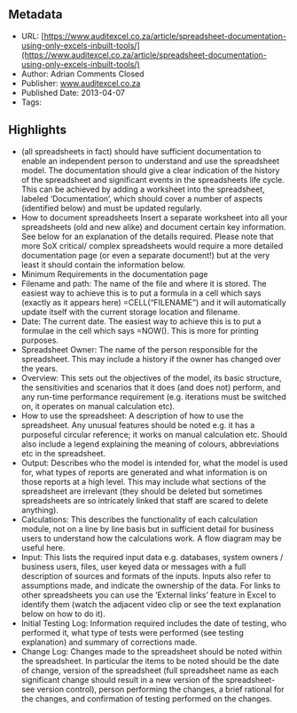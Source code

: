 ## Metadata

* URL: [https://www.auditexcel.co.za/article/spreadsheet-documentation-using-only-excels-inbuilt-tools/](https://www.auditexcel.co.za/article/spreadsheet-documentation-using-only-excels-inbuilt-tools/)
* Author: Adrian Comments Closed
* Publisher: www.auditexcel.co.za
* Published Date: 2013-04-07
* Tags: 

## Highlights

* (all spreadsheets in fact) should have sufficient documentation to enable an independent person to understand and use the spreadsheet model. The documentation should give a clear indication of the history of the spreadsheet and significant events in the spreadsheets life cycle. This can be achieved by adding a worksheet into the spreadsheet, labeled ‘Documentation’, which should cover a number of aspects (identified below) and must be updated regularly.
* How to document spreadsheets Insert a separate worksheet into all your spreadsheets (old and new alike) and document certain key information. See below for an explanation of the details required. Please note that more SoX critical/ complex spreadsheets would require a more detailed documentation page (or even a separate document!) but at the very least it should contain the information below.
* Minimum Requirements in the documentation page
* Filename and path: The name of the file and where it is stored. The easiest way to achieve this is to put a formula in a cell which says (exactly as it appears here) =CELL(“FILENAME”) and it will automatically update itself with the current storage location and filename.
* Date: The current date. The easiest way to achieve this is to put a formulae in the cell which says =NOW(). This is more for printing purposes.
* Spreadsheet Owner: The name of the person responsible for the spreadsheet. This may include a history if the owner has changed over the years.
* Overview: This sets out the objectives of the model, its basic structure, the sensitivities and scenarios that it does (and does not) perform, and any run-time performance requirement (e.g. iterations must be switched on, it operates on manual calculation etc).
* How to use the spreadsheet: A description of how to use the spreadsheet. Any unusual features should be noted e.g. it has a purposeful circular reference; it works on manual calculation etc. Should also include a legend explaining the meaning of colours, abbreviations etc in the spreadsheet.
* Output: Describes who the model is intended for, what the model is used for, what types of reports are generated and what information is on those reports at a high level. This may include what sections of the spreadsheet are irrelevant (they should be deleted but sometimes spreadsheets are so intricately linked that staff are scared to delete anything).
* Calculations: This describes the functionality of each calculation module, not on a line by line basis but in sufficient detail for business users to understand how the calculations work. A flow diagram may be useful here.
* Input: This lists the required input data e.g. databases, system owners / business users, files, user keyed data or messages with a full description of sources and formats of the inputs. Inputs also refer to assumptions made, and indicate the ownership of the data. For links to other spreadsheets you can use the ‘External links’ feature in Excel to identify them (watch the adjacent video clip or see the text explanation below on how to do it).
* Initial Testing Log: Information required includes the date of testing, who performed it, what type of tests were performed (see testing explanation) and summary of corrections made.
* Change Log: Changes made to the spreadsheet should be noted within the spreadsheet. In particular the items to be noted should be the date of change, version of the spreadsheet (full spreadsheet name as each significant change should result in a new version of the spreadsheet- see version control), person performing the changes, a brief rational for the changes, and confirmation of testing performed on the changes.
